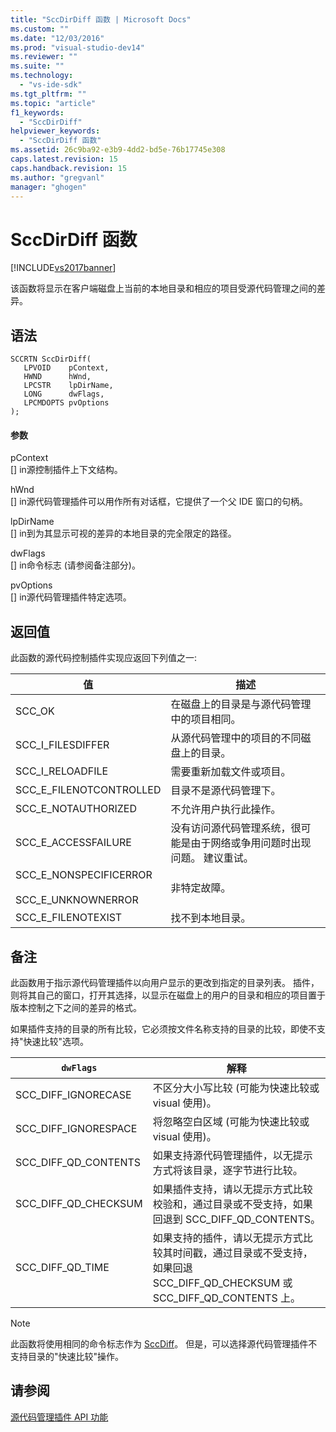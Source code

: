 ```yaml
---
title: "SccDirDiff 函数 | Microsoft Docs"
ms.custom: ""
ms.date: "12/03/2016"
ms.prod: "visual-studio-dev14"
ms.reviewer: ""
ms.suite: ""
ms.technology: 
  - "vs-ide-sdk"
ms.tgt_pltfrm: ""
ms.topic: "article"
f1_keywords: 
  - "SccDirDiff"
helpviewer_keywords: 
  - "SccDirDiff 函数"
ms.assetid: 26c9ba92-e3b9-4dd2-bd5e-76b17745e308
caps.latest.revision: 15
caps.handback.revision: 15
ms.author: "gregvanl"
manager: "ghogen"
---
```

# SccDirDiff 函数
[!INCLUDE[vs2017banner](../code-quality/includes/vs2017banner.md)]

该函数将显示在客户端磁盘上当前的本地目录和相应的项目受源代码管理之间的差异。  
  
## 语法  
  
```cpp#  
SCCRTN SccDirDiff(  
   LPVOID    pContext,  
   HWND      hWnd,  
   LPCSTR    lpDirName,  
   LONG      dwFlags,  
   LPCMDOPTS pvOptions  
);  
```  
  
#### 参数  
 pContext  
 \[\] in源控制插件上下文结构。  
  
 hWnd  
 \[\] in源代码管理插件可以用作所有对话框，它提供了一个父 IDE 窗口的句柄。  
  
 lpDirName  
 \[\] in到为其显示可视的差异的本地目录的完全限定的路径。  
  
 dwFlags  
 \[\] in命令标志 \(请参阅备注部分\)。  
  
 pvOptions  
 \[\] in源代码管理插件特定选项。  
  
## 返回值  
 此函数的源代码控制插件实现应返回下列值之一:  
  
|值|描述|  
|-------|--------|  
|SCC\_OK|在磁盘上的目录是与源代码管理中的项目相同。|  
|SCC\_I\_FILESDIFFER|从源代码管理中的项目的不同磁盘上的目录。|  
|SCC\_I\_RELOADFILE|需要重新加载文件或项目。|  
|SCC\_E\_FILENOTCONTROLLED|目录不是源代码管理下。|  
|SCC\_E\_NOTAUTHORIZED|不允许用户执行此操作。|  
|SCC\_E\_ACCESSFAILURE|没有访问源代码管理系统，很可能是由于网络或争用问题时出现问题。 建议重试。|  
|SCC\_E\_NONSPECIFICERROR<br /><br /> SCC\_E\_UNKNOWNERROR|非特定故障。|  
|SCC\_E\_FILENOTEXIST|找不到本地目录。|  
  
## 备注  
 此函数用于指示源代码管理插件以向用户显示的更改到指定的目录列表。 插件，则将其自己的窗口，打开其选择，以显示在磁盘上的用户的目录和相应的项目置于版本控制之下之间的差异的格式。  
  
 如果插件支持的目录的所有比较，它必须按文件名称支持的目录的比较，即使不支持"快速比较"选项。  
  
|`dwFlags`|解释|  
|---------------|--------|  
|SCC\_DIFF\_IGNORECASE|不区分大小写比较 \(可能为快速比较或 visual 使用\)。|  
|SCC\_DIFF\_IGNORESPACE|将忽略空白区域 \(可能为快速比较或 visual 使用\)。|  
|SCC\_DIFF\_QD\_CONTENTS|如果支持源代码管理插件，以无提示方式将该目录，逐字节进行比较。|  
|SCC\_DIFF\_QD\_CHECKSUM|如果插件支持，请以无提示方式比较校验和，通过目录或不受支持，如果回退到 SCC\_DIFF\_QD\_CONTENTS。|  
|SCC\_DIFF\_QD\_TIME|如果支持的插件，请以无提示方式比较其时间戳，通过目录或不受支持，如果回退 SCC\_DIFF\_QD\_CHECKSUM 或 SCC\_DIFF\_QD\_CONTENTS 上。|  
  
> [!NOTE]
>  此函数将使用相同的命令标志作为 [SccDiff](../extensibility/sccdiff-function.md)。 但是，可以选择源代码管理插件不支持目录的"快速比较"操作。  
  
## 请参阅  
 [源代码管理插件 API 功能](../extensibility/source-control-plug-in-api-functions.md)